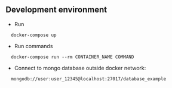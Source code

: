 ## Development environment
* Run
```
  docker-compose up
```
* Run commands
```
  docker-compose run --rm CONTAINER_NAME COMMAND
```
* Connect to mongo database outside docker network:
```
  mongodb://user:user_12345@localhost:27017/database_example
```